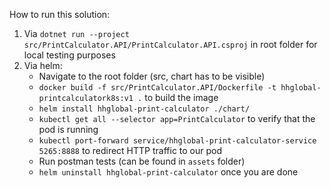 How to run this solution:
1. Via `dotnet run --project src/PrintCalculator.API/PrintCalculator.API.csproj` in root folder for local testing purposes
2. Via helm:
    * Navigate to the root folder (src, chart has to be visible)
    * `docker build -f src/PrintCalculator.API/Dockerfile -t hhglobal-printcalculatork8s:v1 .` to build the image
    * `helm install hhglobal-print-calculator ./chart/`
    * `kubectl get all --selector app=PrintCalculator` to verify that the pod is running
    * `kubectl port-forward service/hhglobal-print-calculator-service 5265:8888` to redirect HTTP traffic to our pod
    * Run postman tests (can be found in `assets` folder)
    * `helm uninstall hhglobal-print-calculator` once you are done